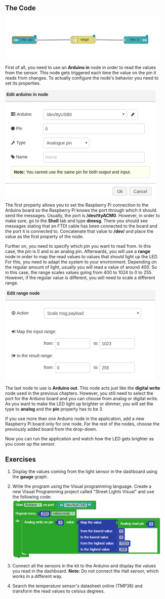 ## The Code

<div class="level3">

![](./img/street_lights_code.png)


First of all, you need to use an **Arduino in** node in order to read the values from the sensor. This node gets triggered each time the value on the pin it reads from changes. To actually configure the node's behavior you need to set its properties.

![](./img/arduino_in_properties.png)


The first property allows you to set the Raspberry Pi connection to the Arduino board so the Raspberry Pi knows the port through which it should send the messages. Usually, the port is **/dev/ttyACM0**. However, in order to make sure, go to the **Shell** tab and type **dmesg**. There you should see messages stating that an FTDI cable has been connected to the board and the port it is connected to. Concatenate that value to **/dev/** and place the value as the first property of the node.

Further on, you need to specify which pin you want to read from. In this case, the pin is 0 and is an analog pin. Afterwards, you will use a **range** node in order to map the read values to values that should light up the LED. For this, you need to adapt the system to your environment. Depending on the regular amount of light, usually you will read a value of around 400\. So in this case, the range scales values going from 400 to 1024 to 0 to 255\. However, if the regular value is different, you will need to scale a different range.

![](./img/range-light.png)  

The last node to use is **Arduino out**. This node acts just like the **digital write** node used in the previous chapters. However, you still need to select the port for the Arduino board and you can choose from analog or digital write. As you want to make the LED light up brighter or dimmer, you will set the type to **analog** and the **pin** property has to be 3\.

<div class="noteclassic">If you use more than one Arduino node in the application, add a new Raspberry Pi board only for one node. For the rest of the nodes, choose the previously added board from the drop-down.</div>

Now you can run the application and watch how the LED gets brighter as you cover up the sensor.



## Exercises

1.  Display the values coming from the light sensor in the dashboard using the **gauge** graph.

2. Write the program using the Visual programming language. Create a new Visual Programming project called "Street Lights Visual" and use the following code:
![](./img/visual_code.png)

2.  Connect all the sensors in the kit to the Arduino and display the values you read in the dashboard. **Note:** Do not connect the Hall sensor, which works in a different way.

3.  Search the temperature sensor's datasheet online (TMP36) and transform the read values to celsius degrees.</div>
